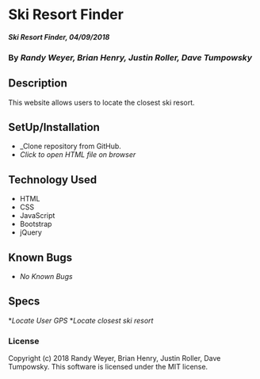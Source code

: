 # Ski Resort Finder

#### _Ski Resort Finder, 04/09/2018_

### By _**Randy Weyer, Brian Henry, Justin Roller, Dave Tumpowsky**_

## Description
This website allows users to locate the closest ski resort.

## SetUp/Installation
* _Clone repository from GitHub.
* _Click to open HTML file on browser_

## Technology Used
* HTML
* CSS
* JavaScript
* Bootstrap
* jQuery

## Known Bugs
* _No Known Bugs_

## Specs
*_Locate User GPS_
*_Locate closest ski resort_

### License
Copyright (c) 2018 Randy Weyer, Brian Henry, Justin Roller, Dave Tumpowsky.
This software is licensed under the MIT license.
